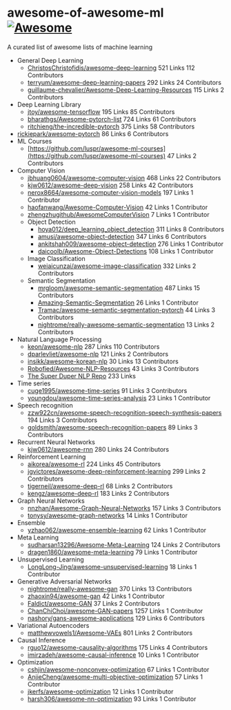 # awesome-of-awesome-ml　[![Awesome](https://cdn.rawgit.com/sindresorhus/awesome/d7305f38d29fed78fa85652e3a63e154dd8e8829/media/badge.svg)](https://github.com/sindresorhus/awesome)
A curated list of awesome lists of machine learning

- General Deep Learning
  - [ChristosChristofidis/awesome-deep-learning](https://github.com/ChristosChristofidis/awesome-deep-learning) 521 Links 112 Contributors
  - [terryum/awesome-deep-learning-papers](https://github.com/terryum/awesome-deep-learning-papers) 292 Links 24 Contributors 
  - [guillaume-chevalier/Awesome-Deep-Learning-Resources](https://github.com/guillaume-chevalier/Awesome-Deep-Learning-Resources) 115 Links 2 Contributors
- Deep Learning Library
  - [jtoy/awesome-tensorflow](https://github.com/jtoy/awesome-tensorflow) 195 Links 85 Contributors
  - [bharathgs/Awesome-pytorch-list](https://github.com/bharathgs/Awesome-pytorch-list) 724 Links 61 Contributors
  - [ritchieng/the-incredible-pytorch](https://github.com/ritchieng/the-incredible-pytorch) 375 Links 58 Contributors
- [rickiepark/awesome-pytorch](https://github.com/rickiepark/awesome-pytorch) 86 Links 6 Contributors
- ML Courses
  - [https://github.com/luspr/awesome-ml-courses](https://github.com/luspr/awesome-ml-courses) 47 Links 2 Contributors
- Computer Vision
  - [jbhuang0604/awesome-computer-vision](https://github.com/jbhuang0604/awesome-computer-vision) 468 Links 22 Contributors
  - [kjw0612/awesome-deep-vision](https://github.com/kjw0612/awesome-deep-vision) 258 Links 42 Contributors
  - [nerox8664/awesome-computer-vision-models](https://github.com/nerox8664/awesome-computer-vision-models) 197 Links  1 Contributor
  - [haofanwang/Awesome-Computer-Vision](https://github.com/haofanwang/Awesome-Computer-Vision) 42 Links 1 Contributor
  - [zhengzhugithub/AwesomeComputerVision](https://github.com/zhengzhugithub/AwesomeComputerVision) 7 Links 1 Contributor
  - Object Detection
    - [hoya012/deep_learning_object_detection](https://github.com/hoya012/deep_learning_object_detection) 311 Links 8 Contributors
    - [amusi/awesome-object-detection](https://github.com/amusi/awesome-object-detection) 347 Links 6 Contributors
    - [ankitshah009/awesome-object-detection](https://gitlab.com/ankitshah009/awesome-object-detection) 276 Links 1 Contributor
    - [daicoolb/Awesome-Object-Detections](https://github.com/daicoolb/Awesome-Object-Detections) 108 Links 1 Contributor
  - Image Classification
    - [weiaicunzai/awesome-image-classification](https://github.com/weiaicunzai/awesome-image-classification) 332 Links 2 Contributors
  - Semantic Segmentation
    - [mrgloom/awesome-semantic-segmentation](https://github.com/mrgloom/awesome-semantic-segmentation) 487 Links 15 Contributors
    - [Amazing-Semantic-Segmentation](https://github.com/luyanger1799/Amazing-Semantic-Segmentation) 26 Links 1 Contributor
    - [Tramac/awesome-semantic-segmentation-pytorch](https://github.com/Tramac/awesome-semantic-segmentation-pytorch) 44 Links 3 Contributors
    - [nightrome/really-awesome-semantic-segmentation](https://github.com/nightrome/really-awesome-semantic-segmentation) 13 Links 2 Contributors
- Natural Language Processing
  - [keon/awesome-nlp](https://github.com/keon/awesome-nlp) 287 Links 110 Contributors
  - [dparlevliet/awesome-nlp](https://github.com/dparlevliet/awesome-nlp) 121 Links 2 Contributors
  - [insikk/awesome-korean-nlp](https://github.com/insikk/awesome-korean-nlp) 30 Links 13 Contributors
  - [Robofied/Awesome-NLP-Resources](https://github.com/Robofied/Awesome-NLP-Resources) 43 Links 3 Contributors
  - [The Super Duper NLP Repo](https://notebooks.quantumstat.com/) 233 Links 
- Time series
  - [cuge1995/awesome-time-series](https://github.com/cuge1995/awesome-time-series) 91 Links 3 Contributors
  - [youngdou/awesome-time-series-analysis](https://github.com/youngdou/awesome-time-series-analysis) 23 Links 1 Contributor
- Speech recognition
  - [zzw922cn/awesome-speech-recognition-speech-synthesis-papers](https://github.com/zzw922cn/awesome-speech-recognition-speech-synthesis-papers) 194 Links 3 Contributors
  - [goldsmith/awesome-speech-recognition-papers](https://github.com/goldsmith/awesome-speech-recognition-papers) 89 Links 3 Contributors
- Recurrent Neural Networks
  - [kjw0612/awesome-rnn](https://github.com/kjw0612/awesome-rnn) 280 Links 24 Contributors
- Reinforcement Learning
  - [aikorea/awesome-rl](https://github.com/aikorea/awesome-rl/) 224 Links 45 Contributors
  - [jgvictores/awesome-deep-reinforcement-learning](https://github.com/jgvictores/awesome-deep-reinforcement-learning) 299 Links 2 Contributors
  - [tigerneil/awesome-deep-rl](https://github.com/tigerneil/awesome-deep-rl) 68 Links 2 Contributors
  - [kengz/awesome-deep-rl](https://github.com/kengz/awesome-deep-rl) 183 Links 2 Contributors
- Graph Neural Networks
  - [nnzhan/Awesome-Graph-Neural-Networks](https://github.com/nnzhan/Awesome-Graph-Neural-Networks) 157 Links 3 Contributors
  - [tonysy/awesome-graph-networks](https://github.com/tonysy/awesome-graph-networks) 14 Links 1 Contributor
- Ensemble
  - [yzhao062/awesome-ensemble-learning](https://github.com/yzhao062/awesome-ensemble-learning) 62 Links 1 Contributor
- Meta Learning
  - [sudharsan13296/Awesome-Meta-Learning](https://github.com/sudharsan13296/Awesome-Meta-Learning) 124 Links 2 Contributors
  - [dragen1860/awesome-meta-learning](https://github.com/dragen1860/awesome-meta-learning) 79 Links 1 Contributor
- Unsupervised Learning
  - [LongLong-Jing/awesome-unsupervised-learning](https://github.com/LongLong-Jing/awesome-unsupervised-learning) 18 Links 1 Contributor
- Generative Adversarial Networks
  - [nightrome/really-awesome-gan](https://github.com/nightrome/really-awesome-gan) 370 Links 13 Contributors
  - [zhaoxin94/awesome-gan](https://github.com/zhaoxin94/awesome-gan) 42 Links 1 Contributor
  - [Faldict/awesome-GAN](https://github.com/Faldict/awesome-GAN) 37 Links 2 Contributors
  - [ChanChiChoi/awesome-GAN-papers](https://github.com/ChanChiChoi/awesome-GAN-papers) 1257 Links 1 Contributor
  - [nashory/gans-awesome-applications](https://github.com/nashory/gans-awesome-applications) 129 Links 6 Contributors
- Variational Autoencoders
  - [matthewvowels1/Awesome-VAEs](https://github.com/matthewvowels1/Awesome-VAEs) 801 Links 2 Contributors
- Causal Inference
  - [rguo12/awesome-causality-algorithms](https://github.com/rguo12/awesome-causality-algorithms) 175 Links 4 Contributors
  - [imirzadeh/awesome-causal-inference](https://github.com/imirzadeh/awesome-causal-inference) 10 Links 1 Contributor
- Optimization
  - [cshjin/awesome-nonconvex-optimization](https://github.com/cshjin/awesome-nonconvex-optimization) 67 Links 1 Contributor
  - [AnjieCheng/awesome-multi-objective-optimization](https://github.com/AnjieCheng/awesome-multi-objective-optimization) 57 Links 1 Contributor
  - [jkerfs/awesome-optimization](https://github.com/jkerfs/awesome-optimization) 12 Links 1 Contributor
  - [harsh306/awesome-nn-optimization](https://github.com/harsh306/awesome-nn-optimization) 93 Links 1 Contributor
